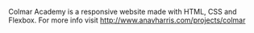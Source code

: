 
Colmar Academy is a responsive website made with HTML, CSS and Flexbox. For more info visit http://www.anavharris.com/projects/colmar
